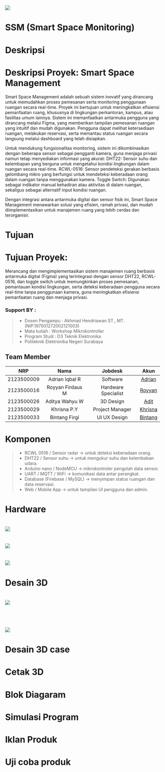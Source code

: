 # <img src="Desain UI-UX/Landing page .png">
# SSM (Smart Space Monitoring)
# Deskripsi
# Deskripsi Proyek: Smart Space Management
Smart Space Management adalah sebuah sistem inovatif yang dirancang untuk memudahkan proses pemesanan serta monitoring penggunaan ruangan secara real-time. Proyek ini bertujuan untuk meningkatkan efisiensi pemanfaatan ruang, khususnya di lingkungan perkantoran, kampus, atau fasilitas umum lainnya.
Sistem ini memanfaatkan antarmuka pengguna yang dirancang melalui Figma, yang memberikan tampilan pemesanan ruangan yang intuitif dan mudah digunakan. Pengguna dapat melihat ketersediaan ruangan, melakukan reservasi, serta memantau status ruangan secara langsung melalui dashboard yang telah disiapkan.

Untuk mendukung fungsionalitas monitoring, sistem ini dikombinasikan dengan beberapa sensor sebagai pengganti kamera, guna menjaga privasi namun tetap menyediakan informasi yang akurat:
DHT22: Sensor suhu dan kelembapan yang berguna untuk mengetahui kondisi lingkungan dalam ruangan secara real-time.
RCWL-0516: Sensor pendeteksi gerakan berbasis gelombang mikro yang berfungsi untuk mendeteksi keberadaan orang dalam ruangan tanpa menggunakan kamera.
Toggle Switch: Digunakan sebagai indikator manual kehadiran atau aktivitas di dalam ruangan, sekaligus sebagai alternatif input kondisi ruangan.

Dengan integrasi antara antarmuka digital dan sensor fisik ini, Smart Space Management menawarkan solusi yang efisien, ramah privasi, dan mudah diimplementasikan untuk manajemen ruang yang lebih cerdas dan terorganisir.


# Tujuan
# Tujuan Proyek:
Merancang dan mengimplementasikan sistem manajemen ruang berbasis antarmuka digital (Figma) yang terintegrasi dengan sensor DHT22, RCWL-0516, dan toggle switch untuk memungkinkan proses pemesanan, pemantauan kondisi lingkungan, serta deteksi keberadaan pengguna secara real-time tanpa penggunaan kamera, guna meningkatkan efisiensi pemanfaatan ruang dan menjaga privasi.
### Support BY :
>- Dosen Pengampu : Akhmad Hendriawan ST., MT. (NIP.197501272002121003)<br>
>- Mata kuliah : Workshop Mikrokontroller<br>
>- Program Studi : D3 Teknik Elektronika<br>
>- Politeknik Elektronika Negeri Surabaya<br>
## Team Member
|      NRP      |        Nama       |        Jobdesk        |                    Akun                  |
| :-----------: |:----------------: | :-------------------: | :---------------------------------------:|
| 2123500009    | Adrian Iqbal R    | Software              | [Adrian](https://github.com/AdrianIqbalR)
| 2123500016    | Royyan Firdaus M  | Hardware Specialist   | [Royyan](https://github.com/nataratungga)
| 2123500026    | Aditya Wahyu W    | 3D Design          | [Adit](https://github.com/AdityaWahyuW)
| 2123500029    | Khrisna P.Y       | Project Manager       | [Khrisna](https://github.com/Khrisnapy)
| 2123500033    | Bintang Firgi     | UI UX Design           | [Bintang](https://github.com/FI7EEE)
# Komponen 
>- RCWL 0516 / Sensor radar → untuk deteksi keberadaan orang.
>- DHT22 / Sensor suhu  → untuk mengukur suhu dan kelembaban udara.
>- Arduino nano / NodeMCU → mikrokontroler pengolah data sensor.
>- UART / MQTT / WiFi → komunikasi data antar perangkat.
>- Database (Firebase / MySQL) → menyimpan status ruangan dan data reservasi.
>- Web / Mobile App → untuk tampilan UI pengguna dan admin.
# Hardware
# <img src="Hardware/Skematik SSM.jpg">
# <img src="Hardware/Layout SSM.jpg">
# <img src="Hardware/3D hardware SSM.jpg">
# Desain 3D
# <img src="https://github.com/FI7EEE/SSM/blob/main/Desain%203D%20%5BSMM%5D/3D%20Komponen2.png"><center><br>
# <img src="https://github.com/FI7EEE/SSM/blob/main/Desain%203D%20%5BSMM%5D/Bawah.jpg"><center>
# Desain 3D case
# Cetak 3D
# Blok Diagaram
# Simulasi Program
# Iklan Produk
# Uji coba produk
